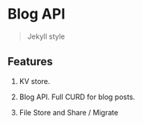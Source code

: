# Blog API

> Jekyll style

## Features

1. KV store. 
2. Blog API. Full CURD for blog posts.

3. File Store and Share / Migrate

